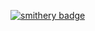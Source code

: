 [![smithery badge](https://smithery.ai/badge/@hammy-whammy/recherche-entreprises-fr-mcp)](https://smithery.ai/server/@hammy-whammy/recherche-entreprises-fr-mcp)